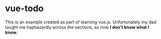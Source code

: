 # vue-todo

This is an example created as part of learning vue.js.  Unfortunately my dad taught me haphazardly across the sections, so now **I don't know what I know**. 
